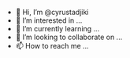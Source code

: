 - 👋 Hi, I’m @cyrustadjiki
- 👀 I’m interested in ...
- 🌱 I’m currently learning ...
- 💞️ I’m looking to collaborate on ...
- 📫 How to reach me ...

<!---
cyrustadjiki/cyrustadjiki is a ✨ special ✨ repository because its `README.md` (this file) appears on your GitHub profile.
You can click the Preview link to take a look at your changes.
--->
